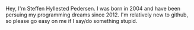 Hey, I'm Steffen Hyllested Pedersen.
I was born in 2004 and have been persuing my programming dreams since 2012.
I'm relatively new to github, so please go easy on me if I say/do something stupid.
